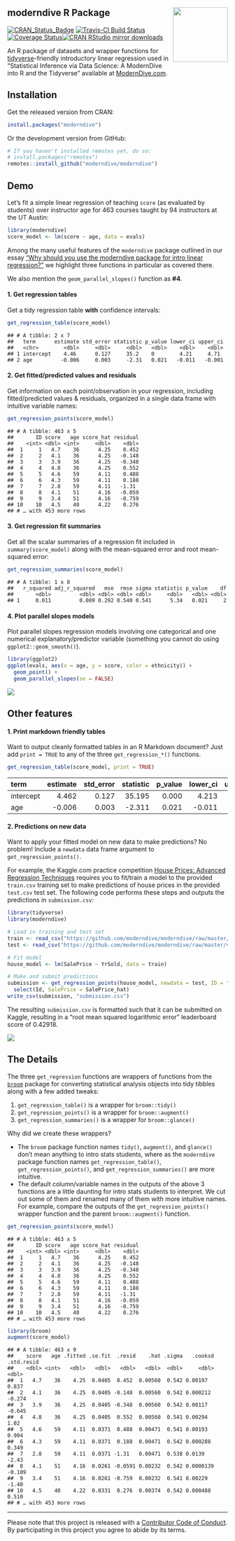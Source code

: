 
## moderndive R Package <img src="https://github.com/moderndive/moderndive/blob/master/images/hex_blue_text.png?raw=true" align="right" width=125 />

[![CRAN\_Status\_Badge](http://www.r-pkg.org/badges/version/moderndive)](https://cran.r-project.org/package=moderndive)
[![Travis-CI Build
Status](https://travis-ci.org/moderndive/moderndive.svg?branch=master)](https://travis-ci.org/moderndive/moderndive)
[![Coverage
Status](https://img.shields.io/codecov/c/github/moderndive/moderndive/master.svg)](https://codecov.io/github/moderndive/moderndive?branch=master)[![CRAN
RStudio mirror
downloads](http://cranlogs.r-pkg.org/badges/moderndive)](http://www.r-pkg.org/pkg/moderndive)

An R package of datasets and wrapper functions for
[tidyverse](https://www.tidyverse.org/)-friendly introductory linear
regression used in “Statistical Inference via Data Science: A ModernDive
into R and the Tidyverse” available at
[ModernDive.com](https://moderndive.com/).

## Installation

Get the released version from CRAN:

``` r
install.packages("moderndive")
```

Or the development version from GitHub:

``` r
# If you haven't installed remotes yet, do so:
# install.packages("remotes")
remotes::install_github("moderndive/moderndive")
```

## Demo

Let’s fit a simple linear regression of teaching `score` (as evaluated
by students) over instructor age for 463 courses taught by 94
instructors at the UT Austin:

``` r
library(moderndive)
score_model <- lm(score ~ age, data = evals)
```

Among the many useful features of the `moderndive` package outlined in
our essay [“Why should you use the moderndive package for intro linear
regression?”](https://moderndive.github.io/moderndive/articles/why-moderndive.html)
we highlight three functions in particular as covered there.

We also mention the `geom_parallel_slopes()` function as **\#4**.

#### 1\. Get regression tables

Get a tidy regression table **with** confidence intervals:

``` r
get_regression_table(score_model)
```

    ## # A tibble: 2 x 7
    ##   term      estimate std_error statistic p_value lower_ci upper_ci
    ##   <chr>        <dbl>     <dbl>     <dbl>   <dbl>    <dbl>    <dbl>
    ## 1 intercept    4.46      0.127     35.2    0        4.21     4.71 
    ## 2 age         -0.006     0.003     -2.31   0.021   -0.011   -0.001

#### 2\. Get fitted/predicted values and residuals

Get information on each point/observation in your regression, including
fitted/predicted values & residuals, organized in a single data frame
with intuitive variable names:

``` r
get_regression_points(score_model)
```

    ## # A tibble: 463 x 5
    ##       ID score   age score_hat residual
    ##    <int> <dbl> <int>     <dbl>    <dbl>
    ##  1     1   4.7    36      4.25    0.452
    ##  2     2   4.1    36      4.25   -0.148
    ##  3     3   3.9    36      4.25   -0.348
    ##  4     4   4.8    36      4.25    0.552
    ##  5     5   4.6    59      4.11    0.488
    ##  6     6   4.3    59      4.11    0.188
    ##  7     7   2.8    59      4.11   -1.31 
    ##  8     8   4.1    51      4.16   -0.059
    ##  9     9   3.4    51      4.16   -0.759
    ## 10    10   4.5    40      4.22    0.276
    ## # … with 453 more rows

#### 3\. Get regression fit summaries

Get all the scalar summaries of a regression fit included in
`summary(score_model)` along with the mean-squared error and root
mean-squared error:

``` r
get_regression_summaries(score_model)
```

    ## # A tibble: 1 x 8
    ##   r_squared adj_r_squared   mse  rmse sigma statistic p_value    df
    ##       <dbl>         <dbl> <dbl> <dbl> <dbl>     <dbl>   <dbl> <dbl>
    ## 1     0.011         0.009 0.292 0.540 0.541      5.34   0.021     2

#### 4\. Plot parallel slopes models

Plot parallel slopes regression models involving one categorical and one
numerical explanatory/predictor variable (something you cannot do using
`ggplot2::geom_smooth()`).

``` r
library(ggplot2)
ggplot(evals, aes(x = age, y = score, color = ethnicity)) +
  geom_point() +
  geom_parallel_slopes(se = FALSE)
```

![](man/figures/plot-example-1.png)<!-- -->

## Other features

#### 1\. Print markdown friendly tables

Want to output cleanly formatted tables in an R Markdown document? Just
add `print = TRUE` to any of the three `get_regression_*()`
functions.

``` r
get_regression_table(score_model, print = TRUE)
```

| term      | estimate | std\_error | statistic | p\_value | lower\_ci | upper\_ci |
| :-------- | -------: | ---------: | --------: | -------: | --------: | --------: |
| intercept |    4.462 |      0.127 |    35.195 |    0.000 |     4.213 |     4.711 |
| age       |  \-0.006 |      0.003 |   \-2.311 |    0.021 |   \-0.011 |   \-0.001 |

#### 2\. Predictions on new data

Want to apply your fitted model on new data to make predictions? No
problem\! Include a `newdata` data frame argument to
`get_regression_points()`.

For example, the Kaggle.com practice competition [House Prices: Advanced
Regression
Techniques](https://www.kaggle.com/c/house-prices-advanced-regression-techniques)
requires you to fit/train a model to the provided `train.csv` training
set to make predictions of house prices in the provided `test.csv` test
set. The following code performs these steps and outputs the predictions
in `submission.csv`:

``` r
library(tidyverse)
library(moderndive)

# Load in training and test set
train <- read_csv("https://github.com/moderndive/moderndive/raw/master/vignettes/train.csv")
test <- read_csv("https://github.com/moderndive/moderndive/raw/master/vignettes/test.csv")

# Fit model
house_model <- lm(SalePrice ~ YrSold, data = train)

# Make and submit predictions
submission <- get_regression_points(house_model, newdata = test, ID = "Id") %>% 
  select(Id, SalePrice = SalePrice_hat)
write_csv(submission, "submission.csv")
```

The resulting `submission.csv` is formatted such that it can be
submitted on Kaggle, resulting in a “root mean squared logarithmic
error” leaderboard score of
0.42918.

![](https://github.com/moderndive/moderndive/raw/master/vignettes/leaderboard_orig.png)<!-- -->

## The Details

The three `get_regression` functions are wrappers of functions from the
[`broom`](https://CRAN.R-project.org/package=broom/vignettes/broom.html)
package for converting statistical analysis objects into tidy tibbles
along with a few added tweaks:

1.  `get_regression_table()` is a wrapper for `broom::tidy()`
2.  `get_regression_points()` is a wrapper for `broom::augment()`
3.  `get_regression_summaries()` is a wrapper for `broom::glance()`

Why did we create these wrappers?

  - The `broom` package function names `tidy()`, `augment()`, and
    `glance()` don’t mean anything to intro stats students, where as the
    `moderndive` package function names `get_regression_table()`,
    `get_regression_points()`, and `get_regression_summaries()` are more
    intuitive.
  - The default column/variable names in the outputs of the above 3
    functions are a little daunting for intro stats students to
    interpret. We cut out some of them and renamed many of them with
    more intuitive names. For example, compare the outputs of the
    `get_regression_points()` wrapper function and the parent
    `broom::augment()` function.

<!-- end list -->

``` r
get_regression_points(score_model)
```

    ## # A tibble: 463 x 5
    ##       ID score   age score_hat residual
    ##    <int> <dbl> <int>     <dbl>    <dbl>
    ##  1     1   4.7    36      4.25    0.452
    ##  2     2   4.1    36      4.25   -0.148
    ##  3     3   3.9    36      4.25   -0.348
    ##  4     4   4.8    36      4.25    0.552
    ##  5     5   4.6    59      4.11    0.488
    ##  6     6   4.3    59      4.11    0.188
    ##  7     7   2.8    59      4.11   -1.31 
    ##  8     8   4.1    51      4.16   -0.059
    ##  9     9   3.4    51      4.16   -0.759
    ## 10    10   4.5    40      4.22    0.276
    ## # … with 453 more rows

``` r
library(broom)
augment(score_model)
```

    ## # A tibble: 463 x 9
    ##    score   age .fitted .se.fit  .resid    .hat .sigma   .cooksd .std.resid
    ##    <dbl> <int>   <dbl>   <dbl>   <dbl>   <dbl>  <dbl>     <dbl>      <dbl>
    ##  1   4.7    36    4.25  0.0405  0.452  0.00560  0.542 0.00197        0.837
    ##  2   4.1    36    4.25  0.0405 -0.148  0.00560  0.542 0.000212      -0.274
    ##  3   3.9    36    4.25  0.0405 -0.348  0.00560  0.542 0.00117       -0.645
    ##  4   4.8    36    4.25  0.0405  0.552  0.00560  0.541 0.00294        1.02 
    ##  5   4.6    59    4.11  0.0371  0.488  0.00471  0.541 0.00193        0.904
    ##  6   4.3    59    4.11  0.0371  0.188  0.00471  0.542 0.000288       0.349
    ##  7   2.8    59    4.11  0.0371 -1.31   0.00471  0.538 0.0139        -2.43 
    ##  8   4.1    51    4.16  0.0261 -0.0591 0.00232  0.542 0.0000139     -0.109
    ##  9   3.4    51    4.16  0.0261 -0.759  0.00232  0.541 0.00229       -1.40 
    ## 10   4.5    40    4.22  0.0331  0.276  0.00374  0.542 0.000488       0.510
    ## # … with 453 more rows

-----

Please note that this project is released with a [Contributor Code of
Conduct](CONDUCT.md). By participating in this project you agree to
abide by its terms.
